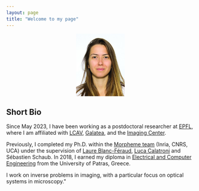 ```yaml
---
layout: page
title: "Welcome to my page"
---
```


<img width=130 src="photo.jpg" style="display: block; margin: 0 auto">

<!-- [E-mail](mailto:vasiliki.stergiopoulou@inria.fr)

[GitHub](https://github.com/VStergiop)

[LinkedIn](https://www.linkedin.com/in/vasiliki-stergiopoulou-59a258134/) -->

## Short Bio

Since May 2023, I have been working as a postdoctoral researcher at [EPFL](https://www.epfl.ch/en/), where I am affiliated with [LCAV](https://www.epfl.ch/labs/lcav/), [Galatea](https://www.epfl.ch/labs/galatea/), and the [Imaging Center](https://imaging.epfl.ch/).

Previously, I completed my Ph.D. within  the [Morpheme team](https://team.inria.fr/morpheme/) (Inria, CNRS, UCA) under the supervision of [Laure Blanc-Féraud](https://www.i3s.unice.fr/~blancf/), [Luca Calatroni](https://sites.google.com/view/lucacalatroni) and Sébastien Schaub.
In 2018, I earned my diploma in [Electrical and Computer Engineering](http://www.ece.upatras.gr/index.php/en/) from the University of Patras, Greece.

I work on inverse problems in imaging, with a particular focus on optical systems in microscopy."

<!-- 
{% if site.show_excerpts %}
  {% include home.html %}
{% else %}
  {% include archive.html title="Posts" %}
{% endif %} -->
